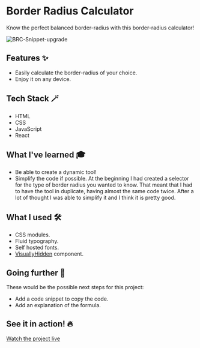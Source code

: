 # Border Radius Calculator
Know the perfect balanced border-radius with this border-radius calculator!

![BRC-Snippet-upgrade](https://github.com/mariobarcelo/borderradiuscalculator/assets/44384270/368e7ec7-d2aa-4b7e-85fc-c3e9d91e7fb2)

## Features ✨
- Easily calculate the border-radius of your choice.
- Enjoy it on any device.

## Tech Stack 🪄
- HTML
- CSS
- JavaScript
- React

## What I've learned 🎓
- Be able to create a dynamic tool!
- Simplify the code if possible. At the beginning I had created a selector for the type of border radius you wanted to know. That meant that I had to have the tool in duplicate, having almost the same code twice. After a lot of thought I was able to simplify it and I think it is pretty good.

## What I used 🛠️
- CSS modules.
- Fluid typography.
- Self hosted fonts.
- [VisuallyHidden](https://www.joshwcomeau.com/snippets/react-components/visually-hidden/) component.

## Going further 🚀
These would be the possible next steps for this project:
- Add a code snippet to copy the code.
- Add an explanation of the formula.

## See it in action! 🔥
[Watch the project live](https://borderradiuscalculator.vercel.app/)
